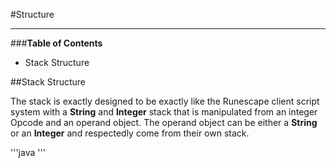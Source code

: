 #Structure
***

###**Table of Contents**

* Stack Structure

##Stack Structure

The stack is exactly designed to be exactly like the Runescape client script system with a **String** and **Integer** 
stack that is manipulated from an integer Opcode and an operand object. The operand object can be either
a **String** or an **Integer** and respectedly come from their own stack.

'''java
'''